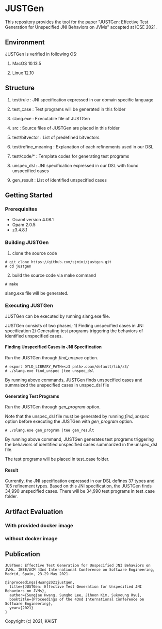 # JUSTGen 

This repository provides the tool for the paper "JUSTGen: Effective Test Generation for Unspecified JNI Behaviors on JVMs" accepted at ICSE 2021.

## Environment

JUSTGen is verified in following OS:

1. MacOS 10.13.5

2. Linux 12.10

## Structure
1. test/rule : JNI specification expressed in our domain specific language

2. test_case : Test programs will be generated in this folder

3. slang.exe : Executable file of JUSTGen

4. src : Source files of JUSTGen are placed in this folder

5. test/bitvector : List of predefined bitvectors

6. test/refine_meaning : Explanation of each refinements used in our DSL

7. test/code/* : Template codes for generating test programs

8. unspec_dsl : JNI specification expressed in our DSL with found unspecified cases

9. gen_result : List of identified unspecified cases

## Getting Started

### Prerequisites
* Ocaml version 4.08.1
* Opam 2.0.5
* z3.4.8.1

### Building JUSTGen

1. clone the source code
```
# git clone https://github.com/sjmini/justgen.git
# cd justgen
```
2. build the source code via make command
```
# make
```
slang.exe file will be generated.

### Executing JUSTGen 
JUSTGen can be executed by running slang.exe file.

JUSTGen consists of two phases; 1) Finding unspecified cases in JNI specification 2) Generating test programs triggering the behaviors of identified unspecified cases.

#### Finding Unspecified Cases in JNI Specification

Run the JUSTGen through <i>find_unspec</i> option.

```
# export DYLD_LIBRARY_PATH=<z3 path>.opam/default/lib/z3/
# ./slang.exe find_unspec |tee unspec_dsl
```
By running above commands, JUSTGen finds unspecified cases and summaized the unspecified cases in unspec_dsl file

#### Generating Test Programs

Run the JUSTGen through <i>gen_program</i> option. 

Note that the unspec_dsl file must be generated by running <i>find_unspec</i> option before executing the JUSTGen with <i>gen_program</i> option.
```
# ./slang.exe gen_program |tee gen_result
```
By running above command, JUSTGen generates test programs triggering the behaviors of identified unspecified cases summarized in the unspec_dsl file.

The test programs will be placed in test_case folder.

#### Result
Currently, the JNI specification expressed in our DSL defines 37 types and 105 refinement types. 
Based on this JNI specification, the JUSTGen finds 34,990 unspecified cases.
There will be 34,990 test programs in test_case folder.

## Artifact Evaluation
### With provided docker image

### without docker image


## Publication
```
JUSTGen: Effective Test Generation for Unspecified JNI Behaviors on JVMs. IEEE/ACM 43nd International Conference on Software Engineering, Madrid, Spain, 23-29 May 2021.

@inproceedings{Hwang2021justgen,
  title={JUSTGen: Effective Test Generation for Unspecified JNI Behaviors on JVMs},
  author={Sungjae Hwang, Sungho Lee, Jihoon Kim, Sukyoung Ryu},
  booktitle={Proceedings of the 43nd International Conference on Software Engineering},
  year={2021}
}
```

Copyright (c) 2021, KAIST
